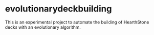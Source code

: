 # evolutionarydeckbuilding

This is an experimental project to automate the building of HearthStone
decks with an evolutionary algorithm.
